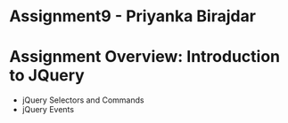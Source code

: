 # Assignment9 - Priyanka Birajdar

# Assignment Overview: Introduction to JQuery

* jQuery Selectors and Commands
* jQuery Events
